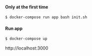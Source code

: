 
#### Only at the first time

```bash
$ docker-compose run app bash init.sh
```

#### Run app

```bash
$ docker-compose up
```

http://localhost:3000